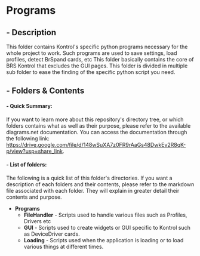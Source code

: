 # **Programs**
## - Description
This folder contains Kontrol's specific python programs necessary for the whole project to work. Such programs are used to save settings, load profiles, detect BrSpand cards, etc This folder basically contains the core of BRS Kontrol that excludes the GUI pages.
This folder is divided in multiple sub folder to ease the finding of the specific python script you need.

## - Folders & Contents
#### - Quick Summary:
If you want to learn more about this repository's directory tree, or which folders contains what as well as their purpose, please refer to the available diagrams.net documentation. You can access the documentation through the following link:
https://drive.google.com/file/d/148wSuXA7z0FR9rAaGs48DwkEv2R8qK-p/view?usp=share_link.

#### - List of folders:
The following is a quick list of this folder's directories. If you want a description of each folders and their contents, please refer to the markdown file associated with each folder. They will explain in greater detail their contents and purpose.
- **Programs**
    - **FileHandler** - Scripts used to handle various files such as Profiles, Drivers etc
    - **GUI**   - Scripts used to create widgets or GUI specific to Kontrol such as DeviceDriver cards.
    - **Loading** - Scripts used when the application is loading or to load various things at different times.